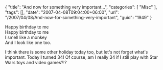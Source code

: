 {
	"title": "And now for something very important...",
	"categories": [
		"Misc"
	],
	"tags": [],
	"date": "2007-04-08T09:04:00+06:00",
	"url": "/2007/04/08/And-now-for-something-very-important",
	"guid": "1949"
}

Happy birthday to me<br />
Happy birthday to me<br />
I smell like a monkey<br />
And I look like one too.

I think there is some other holiday today too, but let's not forget what's important. Today I turned 34! Of course, am I really 34 if I still play with Star Wars toys and video games?!?